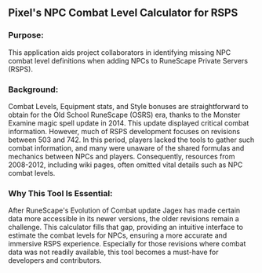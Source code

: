## Pixel's NPC Combat Level Calculator for RSPS

### Purpose:
This application aids project collaborators in identifying missing NPC combat level definitions when adding NPCs to RuneScape Private Servers (RSPS).

### Background:
Combat Levels, Equipment stats, and Style bonuses are straightforward to obtain for the Old School RuneScape (OSRS) era, thanks to the Monster Examine magic spell update in 2014. This update displayed critical combat information. However, much of RSPS development focuses on revisions between 503 and 742. In this period, players lacked the tools to gather such combat information, and many were unaware of the shared formulas and mechanics between NPCs and players. Consequently, resources from 2008-2012, including wiki pages, often omitted vital details such as NPC combat levels.

### Why This Tool Is Essential:
After RuneScape's Evolution of Combat update Jagex has made certain data more accessible in its newer versions, the older revisions remain a challenge. This calculator fills that gap, providing an intuitive interface to estimate the combat levels for NPCs, ensuring a more accurate and immersive RSPS experience. Especially for those revisions where combat data was not readily available, this tool becomes a must-have for developers and contributors.
